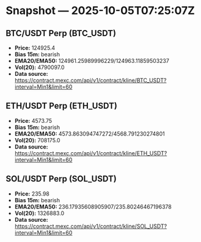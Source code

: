 # Snapshot — 2025-10-05T07:25:07Z

## BTC/USDT Perp (BTC_USDT)
- **Price:** 124925.4
- **Bias 15m:** bearish
- **EMA20/EMA50:** 124961.25989996229/124963.11859503237
- **Vol(20):** 4790097.0
- **Data source:** https://contract.mexc.com/api/v1/contract/kline/BTC_USDT?interval=Min1&limit=60

## ETH/USDT Perp (ETH_USDT)
- **Price:** 4573.75
- **Bias 15m:** bearish
- **EMA20/EMA50:** 4573.863094747272/4568.791230274801
- **Vol(20):** 708175.0
- **Data source:** https://contract.mexc.com/api/v1/contract/kline/ETH_USDT?interval=Min1&limit=60

## SOL/USDT Perp (SOL_USDT)
- **Price:** 235.98
- **Bias 15m:** bearish
- **EMA20/EMA50:** 236.17935608905907/235.80246467196378
- **Vol(20):** 1326883.0
- **Data source:** https://contract.mexc.com/api/v1/contract/kline/SOL_USDT?interval=Min1&limit=60
